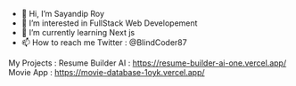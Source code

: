 - 👋 Hi, I’m Sayandip Roy
- 👀 I’m interested in FullStack Web Developement
- 🌱 I’m currently learning Next js
- 📫 How to reach me Twitter : @BlindCoder87

My Projects : 
Resume Builder AI : https://resume-builder-ai-one.vercel.app/
Movie App : https://movie-database-1oyk.vercel.app/

<!---
shogun444/shogun444 is a ✨ special ✨ repository because its `README.md` (this file) appears on your GitHub profile.
You can click the Preview link to take a look at your changes.
--->
